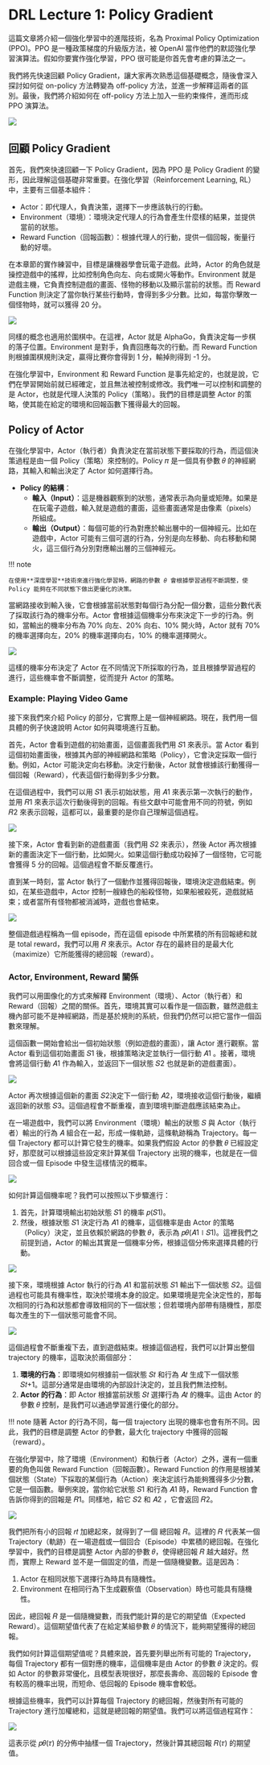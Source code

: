 # DRL Lecture 1: Policy Gradient
這篇文章將介紹一個強化學習中的進階技術，名為 Proximal Policy Optimization (PPO)。PPO 是一種政策梯度的升級版方法，被 OpenAI 當作他們的默認強化學習演算法。假如你要實作強化學習，PPO 很可能是你首先會考慮的算法之一。

我們將先快速回顧 Policy Gradient，讓大家再次熟悉這個基礎概念，隨後會深入探討如何從 on-policy 方法轉變為 off-policy 方法，並進一步解釋這兩者的區別。最後，我們將介紹如何在 off-policy 方法上加入一些約束條件，進而形成 PPO 演算法。

![](https://i.imgur.com/NSKoS8K.png)

## 回顧 Policy Gradient
首先，我們來快速回顧一下 Policy Gradient，因為 PPO 是 Policy Gradient 的變形，因此理解這個基礎非常重要。在強化學習（Reinforcement Learning, RL）中，主要有三個基本組件：

- Actor：即代理人，負責決策，選擇下一步應該執行的行動。
- Environment（環境）：環境決定代理人的行為會產生什麼樣的結果，並提供當前的狀態。
- Reward Function（回報函數）：根據代理人的行動，提供一個回報，衡量行動的好壞。

在本章節的實作練習中，目標是讓機器學會玩電子遊戲。此時，Actor 的角色就是操控遊戲中的搖桿，比如控制角色向左、向右或開火等動作。Environment 就是遊戲主機，它負責控制遊戲的畫面、怪物的移動以及顯示當前的狀態。而 Reward Function 則決定了當你執行某些行動時，會得到多少分數。比如，每當你擊敗一個怪物時，就可以獲得 20 分。

![](https://i.imgur.com/YmlU0Zf.png)

同樣的概念也適用於圍棋中。在這裡，Actor 就是 AlphaGo，負責決定每一步棋的落子位置。Environment 是對手，負責回應每次的行動。而 Reward Function 則根據圍棋規則決定，贏得比賽你會得到 1 分，輸掉則得到 -1 分。

在強化學習中，Environment 和 Reward Function 是事先給定的，也就是說，它們在學習開始前就已經確定，並且無法被控制或修改。我們唯一可以控制和調整的是 Actor，也就是代理人決策的 Policy（策略）。我們的目標是調整 Actor 的策略，使其能在給定的環境和回報函數下獲得最大的回報。

## Policy of Actor
在強化學習中，Actor（執行者）負責決定在當前狀態下要採取的行為，而這個決策過程是由一個 Policy（策略）來控制的。Policy 𝜋 是一個具有參數 𝜃 的神經網路，其輸入和輸出決定了 Actor 如何選擇行為。

- **Policy 的結構**：
    - **輸入（Input）**：這是機器觀察到的狀態，通常表示為向量或矩陣。如果是在玩電子遊戲，輸入就是遊戲的畫面，這些畫面通常是由像素（pixels）所組成。
    - **輸出（Output）**：每個可能的行為對應於輸出層中的一個神經元。比如在遊戲中，Actor 可能有三個可選的行為，分別是向左移動、向右移動和開火，這三個行為分別對應輸出層的三個神經元。

!!! note

    在使用**深度學習**技術來進行強化學習時，網路的參數 𝜃 會根據學習過程不斷調整，使 Policy 能夠在不同狀態下做出更優化的決策。

當網路接收到輸入後，它會根據當前狀態對每個行為分配一個分數，這些分數代表了採取該行為的機率分布。Actor 會根據這個機率分布來決定下一步的行為。例如，當輸出的機率分布為 70% 向左、20% 向右、10% 開火時，Actor 就有 70% 的機率選擇向左，20% 的機率選擇向右，10% 的機率選擇開火。

![](https://i.imgur.com/8Q2bDTj.png)

這樣的機率分布決定了 Actor 在不同情況下所採取的行為，並且根據學習過程的進行，這些機率會不斷調整，從而提升 Actor 的策略。

### Example: Playing Video Game
接下來我們來介紹 Policy 的部分，它實際上是一個神經網路。現在，我們用一個具體的例子快速說明 Actor 如何與環境進行互動。

首先，Actor 會看到遊戲的初始畫面，這個畫面我們用 𝑆1 來表示。當 Actor 看到這個初始畫面後，根據其內部的神經網路和策略（Policy），它會決定採取一個行動。例如，Actor 可能決定向右移動。決定行動後，Actor 就會根據該行動獲得一個回報（Reward），代表這個行動得到多少分數。

在這個過程中，我們可以用 𝑆1 表示初始狀態，用 𝐴1 來表示第一次執行的動作，並用 𝑅1 來表示這次行動後得到的回報。有些文獻中可能會用不同的符號，例如 𝑅2 來表示回報，這都可以，最重要的是你自己理解這個過程。

![](https://i.imgur.com/idYxfeP.png)

接下來，Actor 會看到新的遊戲畫面（我們用 𝑆2 來表示），然後 Actor 再次根據新的畫面決定下一個行動，比如開火。如果這個行動成功殺掉了一個怪物，它可能會獲得 5 分的回報。這個過程會不斷反覆進行。

直到某一時刻，當 Actor 執行了一個動作並獲得回報後，環境決定遊戲結束。例如，在某些遊戲中，Actor 控制一艘綠色的船殺怪物，如果船被殺死，遊戲就結束；或者當所有怪物都被消滅時，遊戲也會結束。

![](https://i.imgur.com/av9zul2.png)

整個遊戲過程稱為一個 episode，而在這個 episode 中所累積的所有回報總和就是 total reward，我們可以用 𝑅 來表示。Actor 存在的最終目的是最大化（maximize）它所能獲得的總回報（reward）。

### Actor, Environment, Reward 關係
我們可以用圖像化的方式來解釋 Environment（環境）、Actor（執行者）和 Reward（回報）之間的關係。首先，環境其實可以看作是一個函數，雖然遊戲主機內部可能不是神經網路，而是基於規則的系統，但我們仍然可以把它當作一個函數來理解。

這個函數一開始會給出一個初始狀態（例如遊戲的畫面），讓 Actor 進行觀察。當 Actor 看到這個初始畫面 𝑆1 後，根據策略決定並執行一個行動 𝐴1 。接著，環境會將這個行動 𝐴1 作為輸入，並返回下一個狀態 𝑆2 也就是新的遊戲畫面）。

![](https://i.imgur.com/L8kaf9D.png)  

Actor 再次根據這個新的畫面 𝑆2決定下一個行動 𝐴2，環境接收這個行動後，繼續返回新的狀態 𝑆3。這個過程會不斷重複，直到環境判斷遊戲應該結束為止。

在一場遊戲中，我們可以將 Environment（環境）輸出的狀態 𝑆 與 Actor（執行者）輸出的行為 𝐴 組合在一起，形成一條軌跡，這條軌跡稱為 Trajectory。每一個 Trajectory 都可以計算它發生的機率。如果我們假設 Actor 的參數 𝜃 已經設定好，那麼就可以根據這些設定來計算某個 Trajectory 出現的機率，也就是在一個回合或一個 Episode 中發生這樣情況的概率。

![](https://i.imgur.com/TJOSgId.png)

如何計算這個機率呢？我們可以按照以下步驟進行：

1. 首先，計算環境輸出初始狀態 𝑆1 的機率 𝑝(𝑆1)。
2. 然後，根據狀態 𝑆1 決定行為 𝐴1 的機率，這個機率是由 Actor 的策略（Policy）決定，並且依賴於網路的參數 𝜃，表示為 𝑝𝜃(𝐴1∣𝑆1)。這裡我們之前提到過，Actor 的輸出其實是一個機率分佈，根據這個分佈來選擇具體的行動。

![](https://i.imgur.com/wIgvjxJ.png)

接下來，環境根據 Actor 執行的行為 𝐴1 和當前狀態 𝑆1 輸出下一個狀態 𝑆2。這個過程也可能具有機率性，取決於環境本身的設定。如果環境是完全決定性的，那每次相同的行為和狀態都會導致相同的下一個狀態；但若環境內部帶有隨機性，那麼每次產生的下一個狀態可能會不同。

![](https://i.imgur.com/uLv2a5l.png)

這個過程會不斷重複下去，直到遊戲結束。根據這個過程，我們可以計算出整個 trajectory 的機率，這取決於兩個部分：

1. **環境的行為**：即環境如何根據前一個狀態 𝑆𝑡 和行為 𝐴𝑡 生成下一個狀態 𝑆𝑡+1。這部分通常是由環境的內部設計決定的，並且我們無法控制。
2. **Actor 的行為**：即 Actor 根據當前狀態 𝑆𝑡 選擇行為 𝐴𝑡 的機率。這由 Actor 的參數 𝜃 控制，是我們可以通過學習進行優化的部分。

!!! note
    隨著 Actor 的行為不同，每一個 trajectory 出現的機率也會有所不同。因此，我們的目標是調整 Actor 的參數，最大化 trajectory 中獲得的回報（reward）。

在強化學習中，除了環境（Environment）和執行者（Actor）之外，還有一個重要的角色叫做 Reward Function（回報函數）。Reward Function 的作用是根據某個狀態（State）下採取的某個行為（Action）來決定該行為能夠獲得多少分數，它是一個函數。舉例來說，當你給它狀態 𝑆1 和行為 𝐴1 時，Reward Function 會告訴你得到的回報是 𝑅1。同樣地，給它 𝑆2 和 𝐴2 ，它會返回 𝑅2。

![](https://i.imgur.com/faNUogq.png)

我們把所有小的回報 𝑟𝑡 加總起來，就得到了一個 總回報 𝑅。這裡的 𝑅 代表某一個 Trajectory（軌跡）在一場遊戲或一個回合（Episode）中累積的總回報。在強化學習中，我們的目標是調整 Actor 內部的參數 𝜃，使得總回報 𝑅 越大越好。然而，實際上 Reward 並不是一個固定的值，而是一個隨機變數。這是因為：

1. Actor 在相同狀態下選擇行為時具有隨機性。
2. Environment 在相同行為下生成觀察值（Observation）時也可能具有隨機性。

因此，總回報 𝑅 是一個隨機變數，而我們能計算的是它的期望值（Expected Reward）。這個期望值代表了在給定某組參數 𝜃 的情況下，能夠期望獲得的總回報。

我們如何計算這個期望值呢？具體來說，首先要列舉出所有可能的 Trajectory，每個 Trajectory 都有一個對應的機率，這個機率是由 Actor 的參數 𝜃 決定的。假如 Actor 的參數非常優化，且模型表現很好，那麼長壽命、高回報的 Episode 會有較高的機率出現，而短命、低回報的 Episode 機率會較低。

根據這些機率，我們可以計算每個 Trajectory 的總回報，然後對所有可能的 Trajectory 進行加權總和，這就是總回報的期望值。我們可以將這個過程寫作：

![](https://i.imgur.com/qVJdX8K.png)

這表示從 𝑝𝜃(𝜏) 的分佈中抽樣一個 Trajectory，然後計算其總回報 𝑅(𝜏) 的期望值。